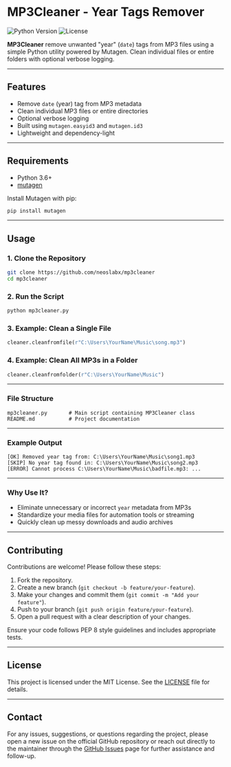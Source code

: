 # MP3Cleaner - Year Tags Remover

![Python Version](https://img.shields.io/badge/python-3.12%2B-blue)
![License](https://img.shields.io/badge/license-MIT-green)

**MP3Cleaner** remove unwanted "year" (`date`) tags from MP3 files using a simple Python utility powered by Mutagen. Clean individual files or entire folders with optional verbose logging.

* * *

## Features

- Remove `date` (year) tag from MP3 metadata
- Clean individual MP3 files or entire directories
- Optional verbose logging
- Built using `mutagen.easyid3` and `mutagen.id3`
- Lightweight and dependency-light

* * *

## Requirements

- Python 3.6+
- [mutagen](https://pypi.org/project/mutagen/)

Install Mutagen with pip:

```bash
pip install mutagen
````

* * *

## Usage

### 1. Clone the Repository

```bash
git clone https://github.com/neoslabx/mp3cleaner
cd mp3cleaner
```

### 2. Run the Script

```bash
python mp3cleaner.py
```

### 3. Example: Clean a Single File

```python
cleaner.cleanfromfile(r"C:\Users\YourName\Music\song.mp3")
```

### 4. Example: Clean All MP3s in a Folder

```python
cleaner.cleanfromfolder(r"C:\Users\YourName\Music")
```

* * *

### File Structure

```
mp3cleaner.py       # Main script containing MP3Cleaner class
README.md           # Project documentation
```

* * *

### Example Output

```text
[OK] Removed year tag from: C:\Users\YourName\Music\song1.mp3
[SKIP] No year tag found in: C:\Users\YourName\Music\song2.mp3
[ERROR] Cannot process C:\Users\YourName\Music\badfile.mp3: ...
```

* * *

### Why Use It?

* Eliminate unnecessary or incorrect `year` metadata from MP3s
* Standardize your media files for automation tools or streaming
* Quickly clean up messy downloads and audio archives

* * *

## Contributing

Contributions are welcome! Please follow these steps:

1. Fork the repository.
2. Create a new branch (`git checkout -b feature/your-feature`).
3. Make your changes and commit them (`git commit -m "Add your feature"`).
4. Push to your branch (`git push origin feature/your-feature`).
5. Open a pull request with a clear description of your changes.

Ensure your code follows PEP 8 style guidelines and includes appropriate tests.

* * *

## License

This project is licensed under the MIT License. See the [LICENSE](LICENSE) file for details.

* * *

## Contact

For any issues, suggestions, or questions regarding the project, please open a new issue on the official GitHub repository or reach out directly to the maintainer through the [GitHub Issues](issues) page for further assistance and follow-up.